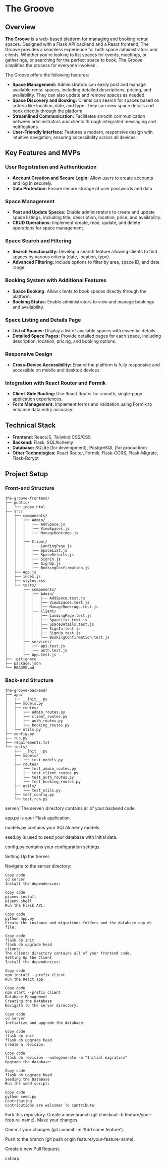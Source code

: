 # The Groove

## Overview

**The Groove** is a web-based platform for managing and booking rental spaces. Designed with a Flask API backend and a React frontend, The Groove provides a seamless experience for both space administrators and clients. Whether you're looking to list spaces for events, meetings, or gatherings, or searching for the perfect space to book, The Groove simplifies the process for everyone involved.

The Groove offers the following features:

- **Space Management:** Administrators can easily post and manage available rental spaces, including detailed descriptions, pricing, and availability. They can also update and remove spaces as needed.
- **Space Discovery and Booking:** Clients can search for spaces based on criteria like location, date, and type. They can view space details and book directly through the platform.
- **Streamlined Communication:** Facilitates smooth communication between administrators and clients through integrated messaging and notifications.
- **User-Friendly Interface:** Features a modern, responsive design with intuitive navigation, ensuring accessibility across all devices.

## Key Features and MVPs

### User Registration and Authentication

- **Account Creation and Secure Login:** Allow users to create accounts and log in securely.
- **Data Protection:** Ensure secure storage of user passwords and data.

### Space Management

- **Post and Update Spaces:** Enable administrators to create and update space listings, including title, description, location, price, and availability.
- **CRUD Operations:** Implement create, read, update, and delete operations for space management.

### Space Search and Filtering

- **Search Functionality:** Develop a search feature allowing clients to find spaces by various criteria (date, location, type).
- **Advanced Filtering:** Include options to filter by area, space ID, and date range.

### Booking System with Additional Features

- **Space Booking:** Allow clients to book spaces directly through the platform.
- **Booking Status:** Enable administrators to view and manage bookings and availability.

### Space Listing and Details Page

- **List of Spaces:** Display a list of available spaces with essential details.
- **Detailed Space Pages:** Provide detailed pages for each space, including description, location, pricing, and booking options.

### Responsive Design

- **Cross-Device Accessibility:** Ensure the platform is fully responsive and accessible on mobile and desktop devices.

### Integration with React Router and Formik

- **Client-Side Routing:** Use React Router for smooth, single-page application experiences.
- **Form Management:** Implement forms and validation using Formik to enhance data entry accuracy.

## Technical Stack

- **Frontend:** ReactJS, Tailwind CSS/CSS
- **Backend:** Flask, SQLAlchemy
- **Database:** SQLite (for development), PostgreSQL (for production)
- **Other Technologies:** React Router, Formik, Flask-CORS, Flask-Migrate, Flask-Bcrypt

## Project Setup

### Front-end Structure

```console
the-groove-frontend/
├── public/
│   └── index.html
├── src/
│   ├── components/
│   │   ├── Admin/
│   │   │   ├── AddSpace.js
│   │   │   ├── ViewSpaces.js
│   │   │   ├── ManageBookings.js
│   │   │   
│   │   ├── Client/
│   │   │   ├── LandingPage.js
│   │   │   ├── SpaceList.js
│   │   │   ├── SpaceDetails.js
│   │   │   ├── SignIn.js
│   │   │   ├── SignUp.js
│   │   │   ├── BookingConfirmation.js
│   ├── App.js
│   ├── index.js
│   ├── styles.css
│   └── tests/
│       ├── components/
│       │   ├── Admin/
│       │   │   ├── AddSpace.test.js
│       │   │   ├── ViewSpaces.test.js
│       │   │   ├── ManageBookings.test.js
│       │   ├── Client/
│       │   │   ├── LandingPage.test.js
│       │   │   ├── SpaceList.test.js
│       │   │   ├── SpaceDetails.test.js
│       │   │   ├── SignIn.test.js
│       │   │   ├── SignUp.test.js
│       │   │   └── BookingConfirmation.test.js
│       ├── services/
│       │   ├── api.test.js
│       │   └── auth.test.js
│       ├── App.test.js
├── .gitignore
├── package.json
└── README.md
```

### Back-end Structure
```console
the-groove-backend/
├── app/
│   ├── __init__.py
│   ├── models.py
│   ├── routes/
│   │   ├── admin_routes.py
│   │   ├── client_routes.py
│   │   ├── auth_routes.py
│   │   ├── booking_routes.py
│   └── utils.py
├── config.py
├── run.py
├── requirements.txt
└── tests/
    ├── __init__.py
    ├── models/
    │   └── test_models.py
    ├── routes/
    │   ├── test_admin_routes.py
    │   ├── test_client_routes.py
    │   ├── test_auth_routes.py
    │   └── test_booking_routes.py
    ├── utils/
    │   └── test_utils.py
    ├── test_config.py
    └── test_run.py
```
server/
The server/ directory contains all of your backend code.

app.py is your Flask application.

models.py contains your SQLAlchemy models.

seed.py is used to seed your database with initial data.

config.py contains your configuration settings.

Setting Up the Server.

Navigate to the server directory:

```console
Copy code
cd server
Install the dependencies:
```
```console
Copy code
pipenv install
pipenv shell
Run the Flask API:
```
```console
Copy code
python app.py
Create the instance and migrations folders and the database app.db file:
```
```console
Copy code
flask db init
flask db upgrade head
client/
The client/ directory contains all of your frontend code.
Setting Up the Client
Install the dependencies:
```
```console
Copy code
npm install --prefix client
Run the React app:
```
```console
Copy code
npm start --prefix client
Database Management
Creating the Database
Navigate to the server directory:
```
```console
Copy code
cd server
Initialize and upgrade the database:
```
```console
Copy code
flask db init
flask db upgrade head
Create a revision:
```
```console
Copy code
flask db revision --autogenerate -m "Initial migration"
Upgrade the database:
```
```console
Copy code
flask db upgrade head
Seeding the Database
Run the seed script:
```
```console
Copy code
python seed.py
Contributing
Contributions are welcome! To contribute:
```
Fork this repository.
Create a new branch (git checkout -b feature/your-feature-name).
Make your changes.

Commit your changes (git commit -m 'Add some feature').

Push to the branch (git push origin feature/your-feature-name).

Create a new Pull Request.

csharp
